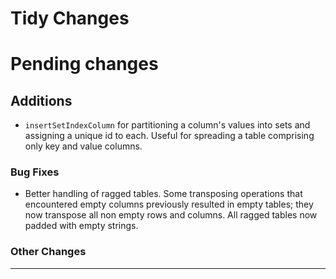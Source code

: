 # Tidy Changes

# Pending changes

## Additions

- `insertSetIndexColumn` for partitioning a column's values into sets and assigning a unique id to each. Useful for spreading a table comprising only key and value columns.

### Bug Fixes

- Better handling of ragged tables. Some transposing operations that encountered empty columns previously resulted in empty tables; they now transpose all non empty rows and columns. All ragged tables now padded with empty strings.

### Other Changes

---
